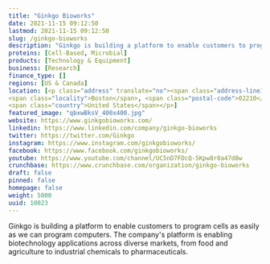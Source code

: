 ```yaml
---
title: "Ginkgo Bioworks"
date: 2021-11-15 09:12:50
lastmod: 2021-11-15 09:12:50
slug: /ginkgo-bioworks
description: "Ginkgo is building a platform to enable customers to program cells as easily as we can program computers. The company's platform is enabling biotechnology applications across diverse markets, from food and agriculture to industrial chemicals to pharmaceuticals."
proteins: [Cell-Based, Microbial]
products: [Technology & Equipment]
business: [Research]
finance_type: []
regions: [US & Canada]
location: [<p class="address" translate="no"><span class="address-line1">Drydock Avenue</span><br>
<span class="locality">Boston</span>, <span class="postal-code">02210</span><br>
<span class="country">United States</span></p>]
featured_image: "qbxwBksV_400x400.jpg"
website: https://www.ginkgobioworks.com/
linkedin: https://www.linkedin.com/company/ginkgo-bioworks
twitter: https://twitter.com/Ginkgo
instagram: https://www.instagram.com/ginkgobioworks/
facebook: https://www.facebook.com/ginkgobioworks/
youtube: https://www.youtube.com/channel/UC5nD7FDcQ-5Kpw8r0a47d0w
crunchbase: https://www.crunchbase.com/organization/ginkgo-bioworks
draft: false
pinned: false
homepage: false
weight: 5000
uuid: 10023
---
```

Ginkgo is building a platform to enable customers to program cells as easily as we can program computers. The company's platform is enabling biotechnology applications across diverse markets, from food and agriculture to industrial chemicals to pharmaceuticals.
